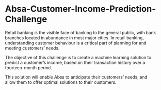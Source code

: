 # Absa-Customer-Income-Prediction-Challenge
Retail banking is the visible face of banking to the general public, with bank branches located in abundance in most major cities. In retail banking, understanding customer behaviour is a critical part of planning for and meeting customers’ needs.

The objective of this challenge is to create a machine learning solution to predict a customer’s income, based on their transaction history over a fourteen-month period.

This solution will enable Absa to anticipate their customers’ needs, and allow them to offer optimal solutions to their customers.
